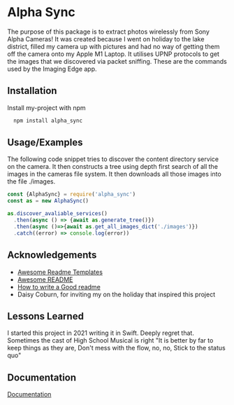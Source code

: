 
# Alpha Sync

The purpose of this package is to extract photos wirelessly from Sony Alpha Cameras! It was created because I went on holiday to the lake district, filled my camera up with pictures and had no way of getting them off the camera onto my Apple M1 Laptop. It utilises UPNP protocols to get the images that we discovered via packet sniffing. These are the commands used by the Imaging Edge app.


## Installation

Install my-project with npm

```bash
  npm install alpha_sync
```
    
## Usage/Examples

The following code snippet tries to discover the content directory service on the camera. It then constructs a tree using depth first search of all the images in the cameras file system. It then downloads all those images into the file ./images.

```javascript
const {AlphaSync} = require('alpha_sync')
const as = new AlphaSync()

as.discover_avaliable_services()
  .then(async () => {await as.generate_tree()})
  .then(async ()=>{await as.get_all_images_dict('./images')})
  .catch((error) => console.log(error))
```


## Acknowledgements

 - [Awesome Readme Templates](https://awesomeopensource.com/project/elangosundar/awesome-README-templates)
 - [Awesome README](https://github.com/matiassingers/awesome-readme)
 - [How to write a Good readme](https://bulldogjob.com/news/449-how-to-write-a-good-readme-for-your-github-project)
 - Daisy Coburn, for inviting my on the holiday that inspired this project


## Lessons Learned

I started this project in 2021 writing it in Swift. Deeply regret that. Sometimes the cast of High School Musical is right "It is better by far to keep things as they are,
Don't mess with the flow, no, no,
Stick to the status quo"


## Documentation

[Documentation](https://dart120.github.io/alpha_sync/)

